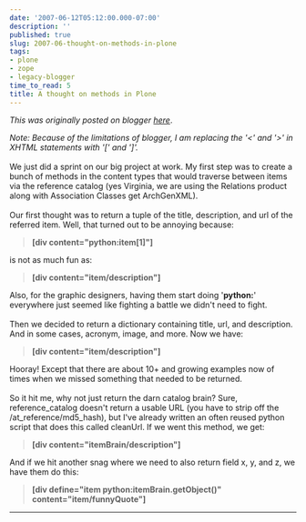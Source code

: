 ```yaml
---
date: '2007-06-12T05:12:00.000-07:00'
description: ''
published: true
slug: 2007-06-thought-on-methods-in-plone
tags:
- plone
- zope
- legacy-blogger
time_to_read: 5
title: A thought on methods in Plone
---
```


*This was originally posted on blogger [here](https://pydanny.blogspot.com/2007/06/thought-on-methods-in-plone.html)*.

<span style="font-style: italic;">Note: Because of the limitations of blogger, I am replacing the '<' and '>' in <span class="blsp-spelling-error" id="SPELLING_ERROR_0">XHTML</span> statements with '[' and ']'.</span><br /><br />We just did a sprint on our big project at work.  My first step was to create a bunch of methods in the content types that would traverse between items via the reference catalog (yes Virginia, we are using the Relations product along with Association Classes get <span class="blsp-spelling-error" id="SPELLING_ERROR_1">ArchGenXML</span>).<br /><br />Our first thought was to return a <span class="blsp-spelling-error" id="SPELLING_ERROR_2">tuple</span> of the title, description, and <span class="blsp-spelling-error" id="SPELLING_ERROR_3">url</span> of the referred item.  Well, that turned out to be annoying because: <blockquote style="font-weight: bold;">[div content="python:item[1]"]</blockquote> is not as much fun as: <blockquote style="font-weight: bold;">[div content="item/description"]</blockquote>Also, for the graphic designers, having them start doing '<span style="font-weight: bold;">python:</span>' everywhere just seemed like fighting a battle we didn't need to fight.<br /><br />Then we decided to return a dictionary containing title, <span class="blsp-spelling-error" id="SPELLING_ERROR_4">url</span>, and description.  And in some cases, acronym, image, and more.  Now we have: <blockquote style="font-weight: bold;">[div content="item/description"]</blockquote>Hooray!  Except that there are about 10+ and growing examples now of times when we missed something that needed to be returned.<br /><br />So it hit me, why not just return the darn catalog brain?  Sure, reference_catalog doesn't return a usable URL (you have to strip off the /at_reference/<span class="blsp-spelling-error" id="SPELLING_ERROR_5">md</span>5_hash), but I've already written an often reused python script that does this called <span class="blsp-spelling-error" id="SPELLING_ERROR_6">cleanUrl</span>.  If we went this method, we get: <blockquote style="font-weight: bold;">[div content="<span class="blsp-spelling-error" id="SPELLING_ERROR_7">itemBrain</span>/description"]</blockquote>And if we hit another snag where we need to also return field x, y, and z, we have them do this: <blockquote style="font-weight: bold;">[div define="item python:<span class="blsp-spelling-error" id="SPELLING_ERROR_8">itemBrain</span>.<span class="blsp-spelling-error" id="SPELLING_ERROR_9">getObject</span>()" content="item/<span class="blsp-spelling-error" id="SPELLING_ERROR_10">funnyQuote</span>"]</blockquote>

---


